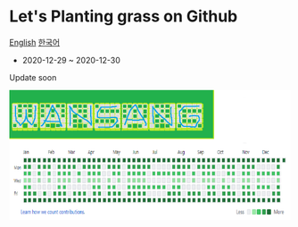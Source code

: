 # Let's Planting grass on Github

[English](./README.md) [한국어](./doc/README_kr.md)

- 2020-12-29 ~ 2020-12-30

Update soon

![design](photo/design_1.png)
